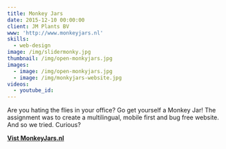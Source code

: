```yaml
---
title: Monkey Jars
date: 2015-12-10 00:00:00
client: JM Plants BV
www: 'http://www.monkeyjars.nl'
skills:
  - web-design
image: /img/slidermonky.jpg
thumbnail: /img/open-monkyjars.jpg
images:
  - image: /img/open-monkyjars.jpg
  - image: /img/monkyjars-website.jpg
videos:
  - youtube_id:
---
```



Are you hating the flies in your office? Go get yourself a Monkey Jar! The assignment was to create a multilingual, mobile first and bug free website. And so we tried. Curious?

**[Vist MonkeyJars.nl](http://www.monkeyjars.nl/#top)**
